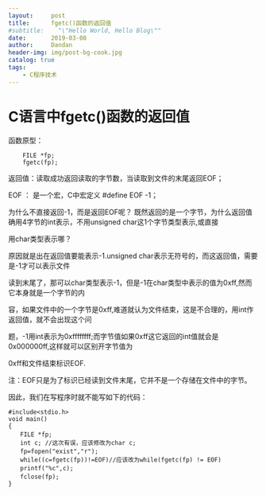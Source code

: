 ```yaml
---
layout:     post
title:      fgetc()函数的返回值
#subtitle:    "\"Hello World, Hello Blog\""
date:       2019-03-08
author:     Dandan
header-img: img/post-bg-cook.jpg
catalog: true
tags:
    - C程序技术
---
```


# C语言中fgetc()函数的返回值

函数原型：
```
    FILE *fp;
    fgetc(fp);
```
返回值：读取成功返回读取的字节数，当读取到文件的末尾返回EOF；

EOF  ： 是一个宏，C中宏定义  #define EOF -1；

为什么不直接返回-1，而是返回EOF呢？
既然返回的是一个字节，为什么返回值确用4字节的int表示，不用unsigned char这1个字节类型表示,或直接

用char类型表示哪？

原因就是出在返回值要能表示-1.unsigned char表示无符号的，而这返回值，需要是-1才可以表示文件

读到末尾了，那可以char类型表示-1，但是-1在char类型中表示的值为0xff,然而它本身就是一个字节的内

容，如果文件中的一个字节是0xff,难道就认为文件结束，这是不合理的，用int作返回值，就不会出现这个问

题，-1用int表示为0xffffffff;而字节值如果0xff这它返回的int值就会是0x000000ff,这样就可以区别开字节值为

0xff和文件结束标识EOF.

注：EOF只是为了标识已经读到文件末尾，它并不是一个存储在文件中的字节。

因此，我们在写程序时就不能写如下的代码：
```
#include<stdio.h> 
void main() 
{ 
　　FILE *fp; 
　　int c; //这次有误，应该修改为char c;
　　fp=fopen("exist","r"); 
　　while((c=fgetc(fp))!=EOF)//应该改为while(fgetc(fp) != EOF) 
　　printf("%c",c); 
　　fclose(fp); 
}
```

